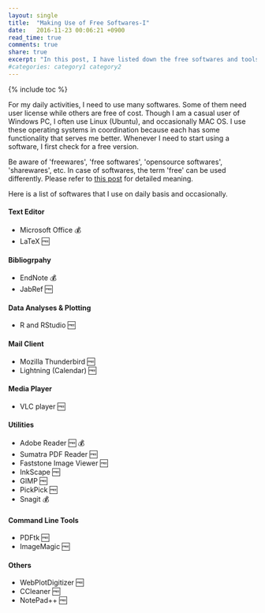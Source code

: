 ```yaml
---
layout: single
title:  "Making Use of Free Softwares-I"
date:   2016-11-23 00:06:21 +0900
read_time: true
comments: true
share: true
excerpt: "In this post, I have listed down the free softwares and tools that I use on daily basis."
#categories: category1 category2
---
```

{% include toc %}

For my daily activities, I need to use many softwares. Some of them need user license while others are free of cost. Though I am a casual user of Windows PC, I often use Linux (Ubuntu), and occasionally MAC OS. I use these operating systems in coordination because each has some functionality that serves me better. Whenever I need to start using a software, I first check for a free version.

>
Be aware of 'freewares', 'free softwares', 'opensource softwares', 'sharewares', etc. In case of softwares, the term 'free' can be used differently. Please refer to [this post](http://www.thewindowsclub.com/difference-freeware-free-software-open-source) for detailed meaning.


Here is a list of softwares that I use on daily basis and occasionally.

#### Text Editor
- Microsoft Office :moneybag:
- LaTeX :free:

#### Bibliogrpahy
- EndNote :moneybag:
- JabRef :free:

#### Data Analyses & Plotting
- R and RStudio :free:

#### Mail Client
- Mozilla Thunderbird :free:
- Lightning (Calendar) :free:

#### Media Player
- VLC player :free:

#### Utilities
- Adobe Reader :free: :moneybag:
- Sumatra PDF Reader :free:
- Faststone Image Viewer :free:
- InkScape :free:
- GIMP :free:
- PickPick :free:
- Snagit :moneybag:

#### Command Line Tools
- PDFtk :free:
- ImageMagic :free:

#### Others
- WebPlotDigitizer :free:
- CCleaner :free:
- NotePad++ :free:
